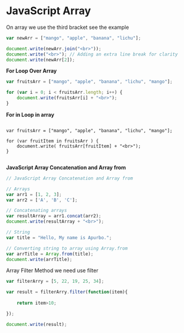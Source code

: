 # JavaScript Array

On array we use the third bracket see the example

```javascript
var newArr = ["mango", "apple", "banana", "lichu"];

document.write(newArr.join("<br>"));
document.write("<br>"); // Adding an extra line break for clarity
document.write(newArr[2]);

```

**For Loop Over Array**

```javascript
var fruitsArr = ["mango", "apple", "banana", "lichu", "mango"];

for (var i = 0; i < fruitsArr.length; i++) {
    document.write(fruitsArr[i] + "<br>");
}


```

**For in Loop in array**

<pre class="language-javascript"><code class="lang-javascript">
var fruitsArr = ["mango", "apple", "banana", "lichu", "mango"];

for (var fruitItem in fruitsArr ) {
    document.write( fruitsArr[fruitItem] + "&#x3C;br>");
}
<strong>
</strong></code></pre>

**JavaScript Array Concatenation and Array from**

```javascript
// JavaScript Array Concatenation and Array from

// Arrays
var arr1 = [1, 2, 3];
var arr2 = ['A', 'B', 'C'];

// Concatenating arrays
var resultArray = arr1.concat(arr2);
document.write(resultArray + "<br>");

// String
var title = "Hello, My name is Apurbo.";

// Converting string to array using Array.from
var arrTitle = Array.from(title);
document.write(arrTitle);

```

Array Filter Method  we need use filter&#x20;



```javascript
var filterArry = [5, 22, 19, 25, 34];

var result = filterArry.filter(function(item){
    
    return item>10;

});

document.write(result);
```
